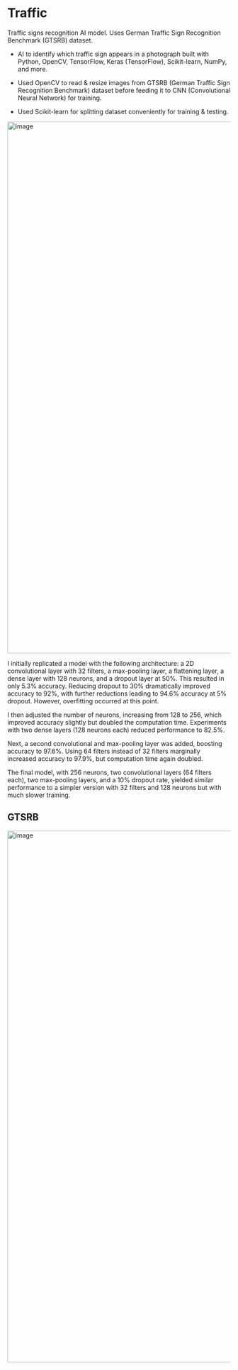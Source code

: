 # Traffic
 Traffic signs recognition AI model. Uses German Traffic Sign Recognition Benchmark (GTSRB) dataset.

- AI to identify which traffic sign appears in a photograph built with Python, OpenCV, TensorFlow, Keras (TensorFlow), Scikit-learn, NumPy, and more.

- Used OpenCV to read & resize images from GTSRB (German Traffic Sign Recognition Benchmark) dataset before feeding it to CNN (Convolutional Neural Network) for training.

- Used Scikit-learn for splitting dataset conveniently for training & testing.

<img width="1200" alt="image" src="https://github.com/user-attachments/assets/e3d024ba-015a-4d19-8658-9a9cdfa6f128" />


I initially replicated a model with the following architecture: a 2D convolutional layer with 32 filters, a max-pooling layer, a flattening layer, a dense layer with 128 neurons, and a dropout layer at 50%. This resulted in only 5.3% accuracy. Reducing dropout to 30% dramatically improved accuracy to 92%, with further reductions leading to 94.6% accuracy at 5% dropout. However, overfitting occurred at this point.

I then adjusted the number of neurons, increasing from 128 to 256, which improved accuracy slightly but doubled the computation time. Experiments with two dense layers (128 neurons each) reduced performance to 82.5%.

Next, a second convolutional and max-pooling layer was added, boosting accuracy to 97.6%. Using 64 filters instead of 32 filters marginally increased accuracy to 97.9%, but computation time again doubled.

The final model, with 256 neurons, two convolutional layers (64 filters each), two max-pooling layers, and a 10% dropout rate, yielded similar performance to a simpler version with 32 filters and 128 neurons but with much slower training.

## GTSRB

<img width="1200" alt="image" src="https://github.com/user-attachments/assets/45d0026f-8ce9-4d44-bf40-2c49ebce789b" />
